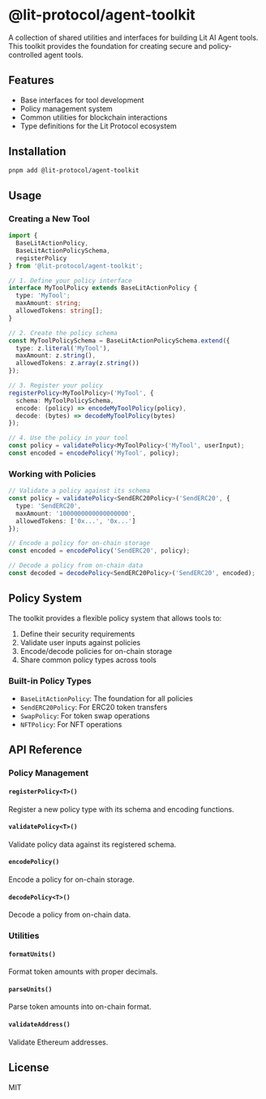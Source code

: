 # @lit-protocol/agent-toolkit

A collection of shared utilities and interfaces for building Lit AI Agent tools. This toolkit provides the foundation for creating secure and policy-controlled agent tools.

## Features

- Base interfaces for tool development
- Policy management system
- Common utilities for blockchain interactions
- Type definitions for the Lit Protocol ecosystem

## Installation

```bash
pnpm add @lit-protocol/agent-toolkit
```

## Usage

### Creating a New Tool

```typescript
import { 
  BaseLitActionPolicy,
  BaseLitActionPolicySchema,
  registerPolicy
} from '@lit-protocol/agent-toolkit';

// 1. Define your policy interface
interface MyToolPolicy extends BaseLitActionPolicy {
  type: 'MyTool';
  maxAmount: string;
  allowedTokens: string[];
}

// 2. Create the policy schema
const MyToolPolicySchema = BaseLitActionPolicySchema.extend({
  type: z.literal('MyTool'),
  maxAmount: z.string(),
  allowedTokens: z.array(z.string())
});

// 3. Register your policy
registerPolicy<MyToolPolicy>('MyTool', {
  schema: MyToolPolicySchema,
  encode: (policy) => encodeMyToolPolicy(policy),
  decode: (bytes) => decodeMyToolPolicy(bytes)
});

// 4. Use the policy in your tool
const policy = validatePolicy<MyToolPolicy>('MyTool', userInput);
const encoded = encodePolicy('MyTool', policy);
```

### Working with Policies

```typescript
// Validate a policy against its schema
const policy = validatePolicy<SendERC20Policy>('SendERC20', {
  type: 'SendERC20',
  maxAmount: '1000000000000000000',
  allowedTokens: ['0x...', '0x...']
});

// Encode a policy for on-chain storage
const encoded = encodePolicy('SendERC20', policy);

// Decode a policy from on-chain data
const decoded = decodePolicy<SendERC20Policy>('SendERC20', encoded);
```

## Policy System

The toolkit provides a flexible policy system that allows tools to:
1. Define their security requirements
2. Validate user inputs against policies
3. Encode/decode policies for on-chain storage
4. Share common policy types across tools

### Built-in Policy Types

- `BaseLitActionPolicy`: The foundation for all policies
- `SendERC20Policy`: For ERC20 token transfers
- `SwapPolicy`: For token swap operations
- `NFTPolicy`: For NFT operations

## API Reference

### Policy Management

#### `registerPolicy<T>()`
Register a new policy type with its schema and encoding functions.

#### `validatePolicy<T>()`
Validate policy data against its registered schema.

#### `encodePolicy()`
Encode a policy for on-chain storage.

#### `decodePolicy<T>()`
Decode a policy from on-chain data.

### Utilities

#### `formatUnits()`
Format token amounts with proper decimals.

#### `parseUnits()`
Parse token amounts into on-chain format.

#### `validateAddress()`
Validate Ethereum addresses.

## License

MIT
